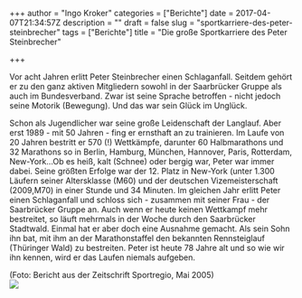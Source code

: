+++
author = "Ingo Kroker"
categories = ["Berichte"]
date = 2017-04-07T21:34:57Z
description = ""
draft = false
slug = "sportkarriere-des-peter-steinbrecher"
tags = ["Berichte"]
title = "Die große Sportkarriere des Peter Steinbrecher"

+++

Vor acht Jahren erlitt Peter Steinbrecher einen Schlaganfall. Seitdem gehört er zu den ganz aktiven Mitgliedern sowohl in der Saarbrücker Gruppe als auch im Bundesverband.
Zwar ist seine Sprache betroffen - nicht jedoch seine Motorik (Bewegung). Und das war sein Glück im Unglück.

Schon als Jugendlicher war seine große Leidenschaft der Langlauf. Aber erst 1989 - mit 50 Jahren - fing er ernsthaft an zu trainieren. Im Laufe von 20 Jahren bestritt er 570 (!) Wettkämpfe, darunter 60 Halbmarathons und 32 Marathons so in Berlin, Hamburg, München, Hannover, Paris, Rotterdam, New-York...Ob es heiß, kalt (Schnee) oder bergig war, Peter war immer dabei.
Seine größten Erfolge war der 12. Platz in New-York (unter 1.300 Läufern seiner Altersklasse (M60) und der deutschen Vizemeisterschaft (2009,M70) in einer Stunde und 34 Minuten. 
Im gleichen Jahr erlitt Peter einen Schlaganfall und schloss sich - zusammen mit seiner Frau - der Saarbrücker Gruppe an. Auch wenn er heute keinen Wettkampf mehr bestreitet, so läuft mehrmals in der Woche durch den Saarbrücker Stadtwald. Einmal hat er aber doch eine Ausnahme gemacht. Als sein Sohn ihn bat, mit ihm an der Marathonstaffel den bekannten Rennsteiglauf (Thüringer Wald) zu bestreiten.
Peter ist heute 78 Jahre alt und so wie wir ihn kennen, wird er das Laufen niemals aufgeben.

(Foto: Bericht aus der Zeitschrift Sportregio, Mai 2005)     
![](/content/images/2017/05/Dropboxf1.jpg)